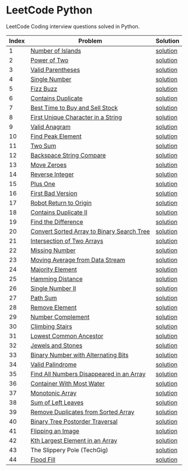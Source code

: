 # LeetCode Python
LeetCode Coding interview questions solved in Python.

| Index | Problem | Solution |
| --- | --- | ---| 
|1|[Number of Islands](https://leetcode.com/problems/number-of-islands/) | [solution](Problems/island.py)|
|2|[Power of Two](https://leetcode.com/problems/power-of-two/)| [solution](Problems/power_of_two.py)|
|3|[Valid Parentheses](https://leetcode.com/problems/valid-parentheses/)| [solution](Problems/valid_parentheses.py)|
|4|[Single Number](https://leetcode.com/problems/single-number/)| [solution](Problems/single_number.py)|
|5|[Fizz Buzz](https://leetcode.com/problems/fizz-buzz/)| [solution](Problems/fizz_buzz.py)|
|6|[Contains Duplicate](https://leetcode.com/problems/contains-duplicate/)|[solution](Problems/contains_duplicate.py)|
|7|[Best Time to Buy and Sell Stock](https://leetcode.com/problems/best-time-to-buy-and-sell-stock/)|[solution](Problems/stocks.py)|
|8|[First Unique Character in a String](https://leetcode.com/problems/first-unique-character-in-a-string/)|[solution](Problems/first_unique_char.py)|
|9|[Valid Anagram](https://leetcode.com/problems/valid-anagram/)|[solution](Problems/valid_anagram.py)|
|10|[Find Peak Element](https://leetcode.com/problems/find-peak-element/)|[solution](Problems/find_peak.py)|
|11|[Two Sum](https://leetcode.com/problems/two-sum/)|[solution](Problems/two_sum.py)|
|12|[Backspace String Compare](https://leetcode.com/problems/backspace-string-compare/)|[solution](Problems/backspace_string.py)|
|13|[Move Zeroes](https://leetcode.com/problems/move-zeroes/)|[solution](Problems/move_zeros.py)|
|14|[Reverse Integer](https://leetcode.com/problems/reverse-integer/)|[solution](Problems/reverse_int.py)|
|15|[Plus One](https://leetcode.com/problems/plus-one/)|[solution](Problems/plus_one.py)|
|16|[First Bad Version](https://leetcode.com/problems/first-bad-version/)|[solution](Problems/first_bad_version.py)|
|17|[Robot Return to Origin](https://leetcode.com/problems/robot-return-to-origin/)|[solution](Problems/robot_origin.py)|
|18|[Contains Duplicate II](https://leetcode.com/problems/contains-duplicate-ii/)|[solution](Problems/contains_duplicate_2.py)|
|19|[Find the Difference](https://leetcode.com/problems/find-the-difference/)|[solution](Problems/find_the_difference.py)|
|20|[Convert Sorted Array to Binary Search Tree](https://leetcode.com/problems/convert-sorted-array-to-binary-search-tree/)|[solution](Problems/array_to_bst.py)|
|21|[Intersection of Two Arrays](https://leetcode.com/problems/intersection-of-two-arrays/)|[solution](Problems/array_intersection.py)|
|22|[Missing Number](https://leetcode.com/problems/missing-number/)|[solution](Problems/missing_number.py)|
|23|[Moving Average from Data Stream](https://leetcode.com/problems/moving-average-from-data-stream/)|[solution](Problems/moving_average.py)|
|24|[Majority Element](https://leetcode.com/problems/majority-element/)|[solution](Problems/majority_element.py)|
|25|[Hamming Distance](https://leetcode.com/problems/hamming-distance/)|[solution](Problems/hamming_distance.py)|
|26|[Single Number II](https://leetcode.com/problems/single-number-ii/)|[solution](Problems/single_number_2.py)|
|27|[Path Sum](https://leetcode.com/problems/path-sum/)|[solution](Problems/path_sum.py)|
|28|[Remove Element](https://leetcode.com/problems/remove-element/)|[solution](Problems/remove_element.py)|
|29|[Number Complement](https://leetcode.com/problems/number-complement/)|[solution](Problems/number_complement.py)|
|30|[Climbing Stairs](https://leetcode.com/problems/climbing-stairs/)|[solution](Problems/stairs.py)|
|31|[Lowest Common Ancestor](https://leetcode.com/problems/lowest-common-ancestor-of-a-binary-search-tree/)|[solution](Problems/lowest_common_ancestor.py)|
|32|[Jewels and Stones](https://leetcode.com/problems/jewels-and-stones/)|[solution](Problems/jewels_and_stones.py)|
|33|[Binary Number with Alternating Bits](https://leetcode.com/problems/binary-number-with-alternating-bits/)|[solution](Problems/bin_alternating_bits.py)|
|34|[Valid Palindrome](https://leetcode.com/problems/valid-palindrome/)|[solution](Problems/valid_palindrome.py)|
|35|[Find All Numbers Disappeared in an Array](https://leetcode.com/problems/find-all-numbers-disappeared-in-an-array/)|[solution](Problems/disappeared_numbers.py)|
|36|[Container With Most Water](https://leetcode.com/problems/container-with-most-water/)|[solution](Problems/water_container.py)|
|37|[Monotonic Array](https://leetcode.com/problems/monotonic-array/)|[solution](Problems/monotonic_array.py)|
|38|[Sum of Left Leaves](https://leetcode.com/problems/sum-of-left-leaves/)|[solution](Problems/sum_of_left_leaves.py)|
|39|[Remove Duplicates from Sorted Array](https://leetcode.com/problems/remove-duplicates-from-sorted-array/)|[solution](Problems/remove_duplicates.py)|
|40|[Binary Tree Postorder Traversal](https://leetcode.com/problems/binary-tree-postorder-traversal/)|[solution](Problems/tree_postorder.py)|
|41|[Flipping an Image](https://leetcode.com/problems/flipping-an-image/)|[solution](Problems/image_flip.py)|
|42|[Kth Largest Element in an Array](https://leetcode.com/problems/kth-largest-element-in-an-array/)|[solution](Problems/kth_largest.py)|
|43|The Slippery Pole (TechGig)|[solution](Problems/slippery_pole.py)|
|44|[Flood Fill](https://leetcode.com/problems/flood-fill/)|[solution](Problems/flood_fill.py)|
